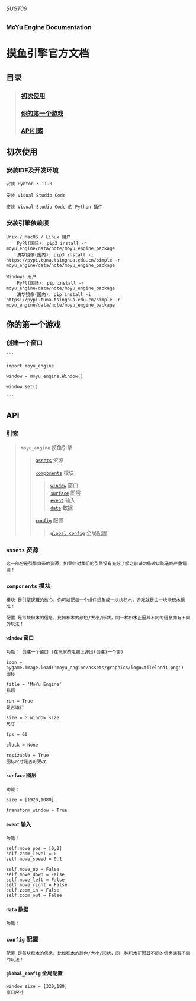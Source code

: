 
###### SUGT06
### MoYu Engine Documentation
# 摸鱼引擎官方文档

## 目录
> ### [初次使用](#FirstTimeUse)
> ### [你的第一个游戏](#UrFirstGame)
> ### [API引索](#API)

## <span id = 'FirstTimeUse'>初次使用</span>

### 安装IDE及开发环境

    安装 Pyhton 3.11.0

    安装 Visual Studio Code

    安装 Visual Studio Code 的 Python 插件

### 安装引擎依赖项

    Unix / MacOS / Linux 用户
        PyPl(国际): pip3 install -r moyu_engine/data/note/moyu_engine_package
        清华镜像(国内): pip3 install -i https://pypi.tuna.tsinghua.edu.cn/simple -r moyu_engine/data/note/moyu_engine_package

    Windows 用户
        PyPl(国际): pip install -r moyu_engine/data/note/moyu_engine_package
        清华镜像(国内): pip install -i https://pypi.tuna.tsinghua.edu.cn/simple -r moyu_engine/data/note/moyu_engine_package

## <span id = 'UrFirstGame'>你的第一个游戏</span>

### 创建一个窗口

    ```

    import moyu_engine

    window = moyu_engine.Window()

    window.set()

    ```

## <span id = 'API'>API</span>


### 引索

> `moyu_engine` 摸鱼引擎<br/>
>
>> [`assets`](#APIassets) 资源<br/>
>>
>> [`components`](#APIcomponents) 模块<br/>
>>
>>> [`window`](#APIwindow) 窗口<br/>
>>> [`surface`](#APIsurface) 图层<br/>
>>> [`event`](#APIevent) 输入<br/>
>>> [`data`](#APIdata) 数据<br/>
>>
>> [`config`](#APIconfig) 配置<br/>
>>
>>> [`global_config`](#APIglobalconfig) 全局配置<br/>
>>
>

### <span id = 'APIassets'>`assets`</span> 资源

    这一部分是引擎自带的资源，如果你对我们的引擎没有充分了解之前请勿修改以防造成严重错误！

### <span id = 'components'>`components`</span> 模块

    模块 是引擎逻辑的核心，你可以把每一个组件想象成一块块积木，游戏就是由一块块积木组成！

    配置 是每块积木的信息，比如积木的颜色/大小/形状，同一种积木正因其不同的信息拥有不同的玩法！

#### <span id = 'APIwindow'>`window`</span> 窗口

    功能： 创建一个窗口 (在玩家的电脑上弹出(创建)一个窗)

    icon = pygame.image.load('moyu_engine/assets/graphics/logo/tileland1.png')
    图标

    title = 'MoYu Engine'
    标题

    run = True
    是否运行

    size = G.window_size
    尺寸

    fps = 60

    clock = None

    resizable = True
    图标尺寸是否可更改

#### <span id = 'APIsurface'>`surface`</span> 图层

    功能： 

    size = [1920,1080]

    transform_window = True

#### <span id = 'APIevent'>`event`</span> 输入

    功能： 

    self.move_pos = [0,0]
    self.zoom_level = 0
    self.move_speed = 0.1

    self.move_up = False
    self.move_down = False
    self.move_left = False
    self.move_right = False
    self.zoom_in = False
    self.zoom_out = False

#### <span id = 'APIdata'>`data`</span> 数据

    功能： 
        
### <span id = 'APIconfig'>`config`</span> 配置

    配置 是每块积木的信息，比如积木的颜色/大小/形状，同一种积木正因其不同的信息拥有不同的玩法！

#### <span id = 'APIglobalconfig'>`global_config`</span> 全局配置

    window_size = [320,180]
    窗口尺寸


